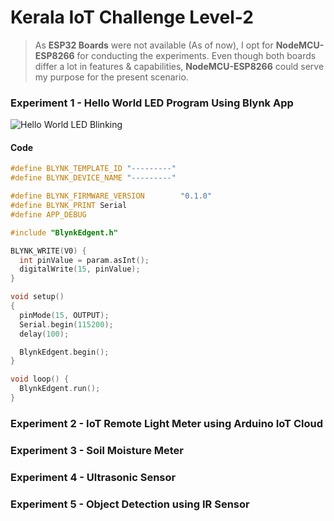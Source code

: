 # Kerala IoT Challenge Level-2

> As **ESP32 Boards** were not available (As of now), I opt for **NodeMCU-ESP8266** for conducting the experiments. Even though both boards differ a lot in features & capabilities, **NodeMCU-ESP8266** could serve my purpose for the present scenario.

### Experiment 1 - Hello World LED Program Using Blynk App  

![Hello World LED Blinking](https://user-images.githubusercontent.com/44474792/138228740-3d4a3a49-e353-4b59-9eec-edc6223c8788.jpg)
#### Code
```ino
#define BLYNK_TEMPLATE_ID "---------"
#define BLYNK_DEVICE_NAME "---------"

#define BLYNK_FIRMWARE_VERSION        "0.1.0"
#define BLYNK_PRINT Serial
#define APP_DEBUG

#include "BlynkEdgent.h"

BLYNK_WRITE(V0) {
  int pinValue = param.asInt();
  digitalWrite(15, pinValue);
}

void setup()
{
  pinMode(15, OUTPUT);
  Serial.begin(115200);
  delay(100);

  BlynkEdgent.begin();
}

void loop() {
  BlynkEdgent.run();
}
```

### Experiment 2 - IoT Remote Light Meter using Arduino IoT Cloud
### Experiment 3 - Soil Moisture Meter
### Experiment 4 - Ultrasonic Sensor
### Experiment 5 - Object Detection using IR Sensor
